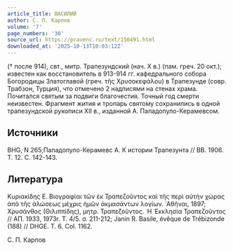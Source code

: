 ```yaml
---
article_title: ВАСИЛИЙ
author: С. П. Карпов
volume: '7'
page_numbers: '30'
source_url: https://pravenc.ru/text/150491.html
downloaded_at: '2025-10-13T10:03:12Z'
---
```


(† после 914), свт., митр. Трапезундский (нач. X в.) (пам. греч. 20 окт.); известен как восстановитель в 913-914 гг. кафедрального собора Богородицы Златоглавой (греч. τῆς Χρυσοκεφάλου) в Трапезунде (совр. Трабзон, Турция), что отмечено 2 надписями на стенах храма. Почитался святым за подвиги благочестия. Точный год смерти неизвестен. Фрагмент жития и тропарь святому сохранились в одной трапезундской рукописи XII в., изданной А. Пападопуло-Керамевсом.

## Источники

BHG, N 265;Пападопуло-Керамевс А. К истории Трапезунта // ВВ. 1906. Т. 12. С. 142-143.

## Литература

Κυριακίδης Ε. Βιογραφίαι τῶν ἐκ Τραπεζοῦντος καὶ τῆς περὶ αὐτὴν χώρας ἀπὸ τῆς ἁλώσεως μέχρις ἡμῶν ἀκμασάντων λογίων. ᾿Αθῆναι, 1897; Χρυσάνθος (Θιλιππίδης), μητρ. Τραπεζοῦντος. ῾Η ᾿Εκκλησία Τραπεζοῦντος 
// 
ΑΠ. 
1933, 1973r. Τ. 4/5. σ. 211-212; Janin R. Basile, évêque de Trébizonde (188) // DHGE. T. 6. Col. 1162.

С. П. Карпов
